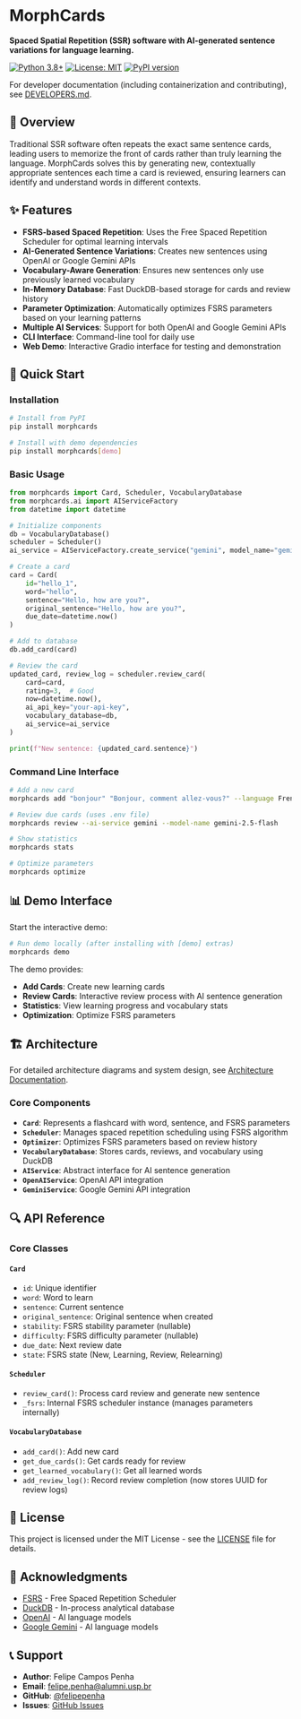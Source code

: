 # MorphCards

**Spaced Spatial Repetition (SSR) software with AI-generated sentence variations for language learning.**

[![Python 3.8+](https://img.shields.io/badge/python-3.8+-blue.svg)](https://www.python.org/downloads/) [![License: MIT](https://img.shields.io/badge/License-MIT-yellow.svg)](https://opensource.org/licenses/MIT) [![PyPI version](https://badge.fury.io/py/morphcards.svg)](https://badge.fury.io/py/morphcards)

For developer documentation (including containerization and contributing), see [DEVELOPERS.md](DEVELOPERS.md).

## 🎯 Overview

Traditional SSR software often repeats the exact same sentence cards, leading users to memorize the front of cards rather than truly learning the language. MorphCards solves this by generating new, contextually appropriate sentences each time a card is reviewed, ensuring learners can identify and understand words in different contexts.

## ✨ Features

- **FSRS-based Spaced Repetition**: Uses the Free Spaced Repetition Scheduler for optimal learning intervals
- **AI-Generated Sentence Variations**: Creates new sentences using OpenAI or Google Gemini APIs
- **Vocabulary-Aware Generation**: Ensures new sentences only use previously learned vocabulary
- **In-Memory Database**: Fast DuckDB-based storage for cards and review history
- **Parameter Optimization**: Automatically optimizes FSRS parameters based on your learning patterns
- **Multiple AI Services**: Support for both OpenAI and Google Gemini APIs
- **CLI Interface**: Command-line tool for daily use
- **Web Demo**: Interactive Gradio interface for testing and demonstration

## 🚀 Quick Start

### Installation

```bash
# Install from PyPI
pip install morphcards

# Install with demo dependencies
pip install morphcards[demo]
```

### Basic Usage

```python
from morphcards import Card, Scheduler, VocabularyDatabase
from morphcards.ai import AIServiceFactory
from datetime import datetime

# Initialize components
db = VocabularyDatabase()
scheduler = Scheduler()
ai_service = AIServiceFactory.create_service("gemini", model_name="gemini-2.5-flash") # Example with model_name

# Create a card
card = Card(
    id="hello_1",
    word="hello",
    sentence="Hello, how are you?",
    original_sentence="Hello, how are you?",
    due_date=datetime.now()
)

# Add to database
db.add_card(card)

# Review the card
updated_card, review_log = scheduler.review_card(
    card=card,
    rating=3,  # Good
    now=datetime.now(),
    ai_api_key="your-api-key",
    vocabulary_database=db,
    ai_service=ai_service
)

print(f"New sentence: {updated_card.sentence}")
```

### Command Line Interface

```bash
# Add a new card
morphcards add "bonjour" "Bonjour, comment allez-vous?" --language French

# Review due cards (uses .env file)
morphcards review --ai-service gemini --model-name gemini-2.5-flash

# Show statistics
morphcards stats

# Optimize parameters
morphcards optimize
```

## 📊 Demo Interface

Start the interactive demo:

```bash
# Run demo locally (after installing with [demo] extras)
morphcards demo
```

The demo provides:
- **Add Cards**: Create new learning cards
- **Review Cards**: Interactive review process with AI sentence generation
- **Statistics**: View learning progress and vocabulary stats
- **Optimization**: Optimize FSRS parameters

## 🏗️ Architecture

For detailed architecture diagrams and system design, see [Architecture Documentation](docs/architecture.md).

### Core Components

- **`Card`**: Represents a flashcard with word, sentence, and FSRS parameters
- **`Scheduler`**: Manages spaced repetition scheduling using FSRS algorithm
- **`Optimizer`**: Optimizes FSRS parameters based on review history
- **`VocabularyDatabase`**: Stores cards, reviews, and vocabulary using DuckDB
- **`AIService`**: Abstract interface for AI sentence generation
- **`OpenAIService`**: OpenAI API integration
- **`GeminiService`**: Google Gemini API integration

## 🔍 API Reference

### Core Classes

#### `Card`
- `id`: Unique identifier
- `word`: Word to learn
- `sentence`: Current sentence
- `original_sentence`: Original sentence when created
- `stability`: FSRS stability parameter (nullable)
- `difficulty`: FSRS difficulty parameter (nullable)
- `due_date`: Next review date
- `state`: FSRS state (New, Learning, Review, Relearning)

#### `Scheduler`
- `review_card()`: Process card review and generate new sentence
- `_fsrs`: Internal FSRS scheduler instance (manages parameters internally)

#### `VocabularyDatabase`
- `add_card()`: Add new card
- `get_due_cards()`: Get cards ready for review
- `get_learned_vocabulary()`: Get all learned words
- `add_review_log()`: Record review completion (now stores UUID for review logs)

## 📝 License

This project is licensed under the MIT License - see the [LICENSE](LICENSE) file for details.

## 🙏 Acknowledgments

- [FSRS](https://github.com/ishiko732/FSRS4Anki) - Free Spaced Repetition Scheduler
- [DuckDB](https://duckdb.org/) - In-process analytical database
- [OpenAI](https://openai.com/) - AI language models
- [Google Gemini](https://ai.google.dev/) - AI language models

## 📞 Support

- **Author**: Felipe Campos Penha
- **Email**: felipe.penha@alumni.usp.br
- **GitHub**: [@felipepenha](https://github.com/felipepenha)
- **Issues**: [GitHub Issues](https://github.com/felipepenha/morphcards/issues)